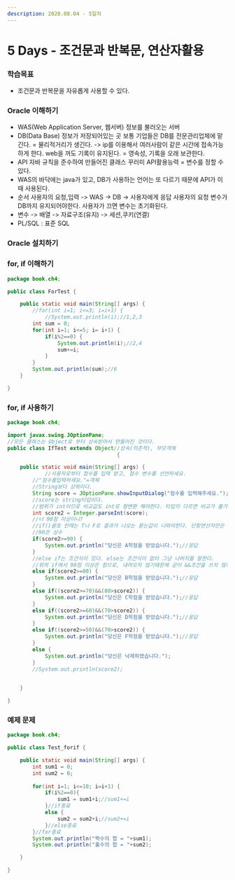 ```yaml
---
description: 2020.08.04 - 5일차
---
```


# 5 Days - 조건문과 반복문, 연산자활용

### 학습목표

* 조건문과 반복문을 자유롭게 사용할 수 있다.

### Oracle 이해하기

* WAS\(Web Application Server, 웹서버\) 정보를 불러오는 서버
* DB\(Data Base\) 정보가 저장되어있는 곳 보통 기업들은 DB를 전문관리업체에 맡긴다. = 물리적거리가 생긴다. -&gt; ip를 이용해서 여러사람이 같은 시간에 접속가능하게 한다. web을 꺼도 기록이 유지된다. = 영속성, 기록을 오래 보관한다.
* API 자바 규칙을 준수하여 만들어진 클래스 꾸러미 API활용능력 = 변수를 정할 수 있다.
* WAS의 바닥에는 java가 있고, DB가 사용하는 언어는 또 다르기 때문에  API가 이때 사용된다.
* 순서 사용자의 요청,입력 -&gt; WAS -&gt; DB -&gt; 사용자에게 응답 사용자의 요청 변수가 DB까지 유지되어야한다.  사용자가 끄면 변수는 초기화된다.
* 변수 -&gt; 배열 -&gt; 자료구조\(유지\) -&gt; 세션,쿠키\(연결\)
* PL/SQL : 표준 SQL



### Oracle 설치하기

### for, if 이해하기

```java
package book.ch4;

public class ForTest {

	public static void main(String[] args) {
		//for(int i=1; i<=3; i=i+1) {
			//System.out.println(i);//1,2,3	
		int sum = 0;
		for(int i=1; i<=5; i= i+1) {
			if(i%2==0) {
				System.out.println(i);//2,4
				sum+=i;
			}			
		}
		System.out.println(sum);//6
	}

}

```

### for, if 사용하기

```java
package book.ch4;

import javax.swing.JOptionPane;
//모든 클래스는 Object로 부터 상속받아서 만들어진 것이다.
public class IfTest extends Object//상속(의존적), 부모객체
                                   {

	public static void main(String[] args) {
	        //사용자로부터 점수를 입력 받고, 점수 변수를 선언하세요.
		//"점수를입력하세요."=객체
		//String보다 상위이다.
		String score = JOptionPane.showInputDialog("점수를 입력해주세요.");//요청=파라미터
		//score는 string타입이다.
		//범위가 int이므로 비교값도 int로 형변환 해야한다. 타입이 다르면 비교가 불가능하므로
		int score2 = Integer.parseInt(score);
		//너 90점 이상이니?
		//if()괄호 안에는 T나 F로 결과가 나오는 묻는값이 나와야한다. 단항연산자만은 있을 수 없다.
		//90은 상수
		if(score2>=90) {
			System.out.println("당신은 A학점을 받았습니다.");//응답			
		}
		//else if는 조건식이 있다. else는 조건식이 없이 그냥 나머지를 말한다.
		//위의 if에서 90점 이상은 참으로, 내려오지 않기때문에 굳이 &&조건을 쓰지 않아도 된다.
		else if(score2>=80) {			
			System.out.println("당신은 B학점을 받았습니다.");//응답
		}
		else if((score2>=70)&&(80>score2)) {			
			System.out.println("당신은 C학점을 받았습니다.");//응답
		}
		else if((score2>=60)&&(70>score2)) {			
			System.out.println("당신은 D학점을 받았습니다.");//응답
		}
		else if((score2>=50)&&(70>score2)) {			
			System.out.println("당신은 F학점을 받았습니다.");//응답
		}
		else {
			System.out.println("당신은 낙제하였습니다.");
		}
		//System.out.println(score2);
		

	}

}

```

### 예제 문제

```java
package book.ch4;

public class Test_forif {

	public static void main(String[] args) {
		int sum1 = 0;
		int sum2 = 0;
		
		for(int i=1; i<=10; i=i+1) {
			if(i%2==0){
				sum1 = sum1+i;//sum1+=i					
			}//if종료
			else {
				sum2 = sum2+i;//sum2+=i
			}//else종료			
		}//for종료
		System.out.println("짝수의 합 = "+sum1);
		System.out.println("홀수의 합 = "+sum2);

	}

}

```

